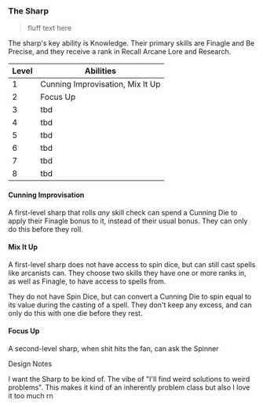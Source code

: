 ### The Sharp

> fluff text here

The sharp's key ability is Knowledge. Their primary skills are Finagle and Be Precise, and they receive a rank in Recall Arcane Lore and Research.

| Level | Abilities |
| ----- | --------- |
| 1 | Cunning Improvisation, Mix It Up |
| 2 | Focus Up |
| 3 | tbd |
| 4 | tbd |
| 5 | tbd |
| 6 | tbd |
| 7 | tbd |
| 8 | tbd |

#### Cunning Improvisation
A first-level sharp that rolls _any_ skill check can spend a Cunning Die to apply their Finagle bonus to it, instead of their usual bonus. They can only do this before they roll.

#### Mix It Up
A first-level sharp does not have access to spin dice, but can still cast spells like arcanists can. They choose two skills they have one or more ranks in, as well as Finagle, to have access to spells from.

They do not have Spin Dice, but can convert a Cunning Die to spin equal to its value during the casting of a spell. They don't keep any excess, and can only do this with one die before they rest.

#### Focus Up
A second-level sharp, when shit hits the fan, can ask the Spinner

Design Notes

I want the Sharp to be kind of. The vibe of "I'll find weird solutions to weird problems". This makes it kind of an inherently problem class but also I love it too much rn
